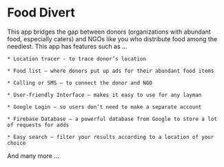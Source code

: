 # Food Divert

This app bridges the gap between donors (organizations with abundant food, especially caters) and NGOs like you who distribute food among the neediest. This app has features such as ...

    * Location tracer - to trace donor’s location

    * Food list – where donors put up ads for their abundant food items

    * Calling or SMS – to connect the donor and NGO

    * User-friendly Interface – makes it easy to use for any layman

    * Google Login – so users don’t need to make a separate account

    * Firebase Database – a powerful database from Google to store a lot of requests for adds

    * Easy search – filter your results according to a location of your choice

And many more …
